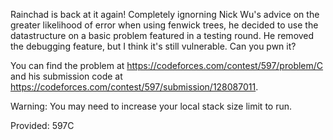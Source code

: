 Rainchad is back at it again! Completely ignorning Nick Wu's advice on the greater likelihood of error when using fenwick trees, he decided to use the datastructure on a basic problem featured in a testing round. He removed the debugging feature, but I think it's still vulnerable. Can you pwn it?

You can find the problem at https://codeforces.com/contest/597/problem/C and his submission code at https://codeforces.com/contest/597/submission/128087011.

Warning: You may need to increase your local stack size limit to run.

Provided: 597C
